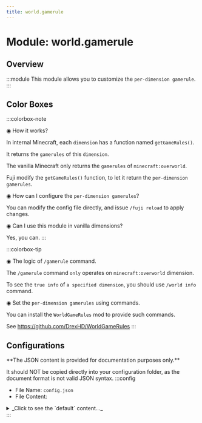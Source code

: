 ```yaml
---
title: world.gamerule
---
```



# Module: world.gamerule

## Overview
:::module
This module allows you to customize the `per-dimension gamerule`.
:::
## Color Boxes

:::colorbox-note

◉ How it works?

In internal Minecraft, each `dimension` has a function named `getGameRules()`.

It returns the `gamerules` of this `dimension`.



The vanilla Minecraft only returns the `gamerules` of `minecraft:overworld`.

Fuji modify the `getGameRules()` function, to let it return the `per-dimension gamerules`.



◉ How can I configure the `per-dimension gamerules`?

You can modify the config file directly, and issue `/fuji reload` to apply changes.



◉ Can I use this module in vanilla dimensions?

Yes, you can.
:::

:::colorbox-tip

◉ The logic of `/gamerule` command.

The `/gamerule` command `only` operates on `minecraft:overworld` dimension.



To see the `true info` of `a specified dimension`, you should use `/world info` command.



◉ Set the `per-dimension gamerules` using commands.

You can install the `WorldGameRules` mod to provide such commands.

See https://github.com/DrexHD/WorldGameRules
:::

## Configurations
<Admonition type="warning" icon="" title="">
**The JSON content is provided for documentation purposes only.**

It should NOT be copied directly into your configuration folder, as the document format is not valid JSON syntax.
</Admonition>
:::config
- File Name: `config.json`
- File Content: 
<details>

<summary>_Click to see the `default` content..._</summary>

```json showLineNumbers title="config/fuji/modules/world/gamerule/config.json"
{
  "game_rules": [
    {
      "enable": true,
      "dimension_id": "fuji:example",
      "game_rules": {
        "boolean_rules": {
          "keepInventory": true
        },
        "int_rules": {
          "playersSleepingPercentage": 50
        }
      }
    }
  ]
}
```
</details>
:::
